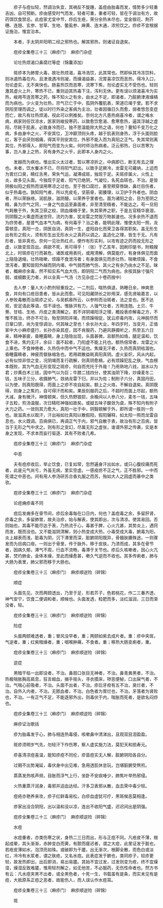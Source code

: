 <!-- { "loadSidebar": true } -->
　　疹子与痘似轻，然调治失宜，其祸反不旋踵，盖痘由胎毒而发，情势多少轻重吉凶，自可预断。疹由感受时气而发，轻者可重，重者可轻，皆在于调治有方，故药饵饮食禁忌。此痘家尤宜中节，痧后生疮，荣分余热未尽也，宜金银花、荆芥穗、连翘、玄参、甘草、生地、鳖虱参、麻黄、连木通，浓煎饮之。痧疹不宜根据证施治，惟宜治本。

　　本者，手太阴并阳明二经之邪热也。解其邪热，则诸证自退矣。

　　痘疹全集卷三十三（麻疹门）　麻疹门杂症

　　论壮热烦渴口鼻腐烂等症（锦囊添加）

　　斑疹本为肺胃火毒，故壮热烦渴，喜冷浩饮，此其常也。然即纵其冷冻饮料，则冰遏热毒在内，且津液遇冷则凝，而燥渴益甚，况胃喜凉饮而恶热，得冷入口，勿论虚实，无不爽快也。肠喜热饮而恶寒，流寒下焦，勿论虚实无不受伤也。轻则激其虚火上升，寒热不已，重则迫其热毒下注，泻利无休。更有误以烦渴喜冷为实热，峻用芩连苦寒之药，殊不知火之有余，由水之不足，即渴者，乃脏腑津液燥槁而为病也。少火变为壮热，宗气已亡于中，孤阴外覆肌表，荣道已竭于里。若不求阴阳至理而调之，徒以时行外染之客病为主治，壮者因循日久而愈，弱者悠忽变症而亡，故凡有壮热烦渴，视此可以例推矣。奈何北方凡患热病喜冷者，谓之咯水病，病家则任饮凉水，医家则峻投寒药，以致愈饮愈渴、愈寒愈热，逼其浮越之虚阳，尽耗于肌表，必致身冷而已，独不思温能除大热之语，何也？要知千变万化之病，多由身中之火，不安其位，卫冲巅顶则头疼，越于肌表则身热，浮于头面则脸红，客于会厌则咽痛，得其平则安其位，外邪不能入而为真阳之正气。失其常则离其位，外邪得入，即阳气而变为火矣。何时师治热病者。泛云邪热，日以苦寒为事，岂人身上之热，另有身外之火乎，此即本人身内之火。

　　发越而为病也。惟出实火太过者，暂以寒凉折之，中病即已，断无有去之理也。未者，饮水餐冰不已，尽将阳气赶出。以致手足厥冷，龙雷无可藏纳，上迫而为胃烂口臭，睛红舌黑，荣失气运，凝滞成斑，独现于足。夫斑疹属火，火性上炎，故多见头面。今独现于足者，阳气已绝阴，气凝位，名死血斑也，不治。是皆阴极似阳之假热而误用寒凉之过也。至于唇口腐烂，甚至颊穿唇缺，鼻烂目伤者，似乎热毒也。孰知阳气者，所以充皮毛，坚筋骨，密腠理，以卫护于外者也。阴血者，所以荣脉络，润肌肤，滋阴髓，以荣养乎里者也。面为诸阳之会，目为至阴之精，鼻为宗气之窍，一身之气血运至鼻面者，非至清至精者，不能达之。苟一旦阳气耗散于外，失其卫获之权，阴血燥槁于里，失其荣养之职，于是五官精华衰涸，则阴翳之火乘虚而迷空窍，流灼为害，犹龙雷之焚毁万物甚速也。况多余热不退而为痧劳者，是昔气血本气为病，有何毒乎？治之者，能明此理，惟使太阳一照，龙雷顿息，真阳一佥，阴医自消，真阴一生，虚阳自化而荣卫各得其职矣。盖无形生出有形之假火，须有形生出无形水火之真药以调之。盖造化之理，皆生于无。凡有形者，皆非真也。奈何一见壮热红点，便作有形实利，以攻有迹之药而投无形之虚，以致变现百出。病欲不死，焉可得乎！（张）于乙亥年，因刷印是书，附粮艘北上，时斑疹在行而甚危，诸医或用表托，或用清解，俱莫能疗。有身体俱见而面上隐隐退缩，壮热喘嗽，烦躁不食泄泻者；有身面俱见而赤壮热，喘嗽烦躁，不食泄泻者，要知皆阳外越而阴内竭，中气弱而肺气伤，其火之有余乃由水之不足。昧者，概麻疹余毒，然不知实系气血大伤，即阴阳二气而为病也。余按其脉寸强尺弱，或细数无力者，并以全真一气汤（方见杂症二十卷药按中）

　　去人参：量人大小酌剂轻重投之。一二剂后，喘热俱退，熟睡日余，神爽思食，并向有口疮目患者，皆从此而愈。可见阳藏阴长之妙用深，感先贤喻嘉言，以人参败毒散而治斑疹之论，与吴鹤皋所云，以参附而治斑者，法之变也。医不达观，安足语此等语，信不诬也。惟脉洪有力，人强气壮者，方用连翘。土贝、牛蒡、甘桔、生地、丹皮之类清解之。若不详阴竭阳浮之理，概投表疹解毒之方，不惟不胜治，终亦不可治，殆至阴阳并竭，而烦躁喘促，犹云疹毒内攻，元神脱尽而日窜口禁，尚为变惊调治，何其昧之至也！余长孙大业，年四岁时，当变月，正值家中大小麻疹盛行，长孙亦染其症，因不肯服药，乃避风静摄听之，热至五六日来，精神甚疲，昏睡露睛，身上隐隐出现，头面甚微，且额热如烙，腿足温和，饮食不进，焦灼无汗，余曰：面不起者，乃阳虚不能上托也。额热倍常者，龙雷之火上乘也。不食神倦者，久热伤中而中气不运也。焦燥无汗者，久热而真阴枯涸也。昏睡露睛者，神疲而督脉缩急也。若用疏散益耗真阳真阴。虚火妄炽，风从内起，必有似惊非惊之变，况阴竭而复行疏解，则真阴愈槁，必有烦躁犯乱之肤，气血根本既败，其为气血无形变现之斑疹，何自而充托于外哉！乃用熟地八钱，滋水以为君；炒黄白术三钱，固中气以为巨；牛膝二钱四分，使其浊阴下降，炒燥麦冬二钱，五味子三分，收摄肺气，敛纳龙雷下归，并以为佐；制附子六分，真固丹田，以为使，则真阳既得，而面上之疹不攻自起矣。额上之火烙，不解自退矣。真阴既得，则身上之焦灼，自可得汗而和矣。果辰刻服药之后，不超时而面上尽起，额热大减，身有微汗。神情顿爽，但久热野狼狈，余晚间以人参八分，麦冬一钱，五味子五粒，煎汤温服，次日精旺神强如故矣。或疑五味子酸敛为虞，殊不知内有附子大力之药。一敛则其力愈大，真阳一壮于中，阴翳顿解于外，即所谓一胜则一负也。故滋真水以取汗，汗出裕如壮真阳以散假阳，假阳辗释，如太阳一照而龙雷自息也。水火既调。百病俱已，再调正气于内，邪气自散于表，故治有形之百病，皆当于无形之气中求之。则有形之变幻，尽属无形之虚张，谁谓外邪之传袭，实是本身之发现，不求本而妄行驱逐、其有不败者几希。

　　痘疹全集卷三十三（麻疹门）　麻疹门杂症

　　中恶

　　夫有痘疹收后，举止饮食，已复如常，忽然遍身汗出如水，或只心腹绞痛而死者，此是元气尚亏，外虽无病，里实空虚。一感疫疠不正之气，正不胜邪。一中而死谓之中恶也。间有用人参汤研苏合香丸服之而苏，殆如大人之因虚而暴中之类欤。

　　痘疹全集卷三十三（麻疹门）　麻疹门杂症

　　论痘痈疹毒不同

　　痘后发痈多在骨节间，疹后余毒每在口日内，何也？盖痘毒之余，多留肝肾，疹毒之余，多留肺胃，故夫治疹，始与解表，使其即出，次与清凉。使其易回。否则始也，其毒不能尽达于表，乃热流于心，毒甚于脾，心火亢甚，其势炎上，遇窍而发，既而没也。又不能滋阴清解，则小热变成大热，小毒受成大毒，腑毒为阳，炎上越表而浅，脏毒为阴，沉下滞里而深，脏腑阴阳既异，骨髓肤腠殊途。一则骤发而为目病口疳。一则出于骨里，传于脉外，移于皮肤，乃溃而成，其多在骨节者，因病久郁，滞气不周，行血不流畅，毒滞于关节也。疹后久咳嗽者，因心火亢甚，焚灼肺金，金体本燥，至此而燥愈甚，嗽久气逆而不收也。其多传痢者，肺与大肠为表里，肺父邪而移于大肠也。

　　痘疹全集卷三十三（麻疹门）　麻疹顺逆险（碎锦）

　　顺症

　　头面先见，次而两颐透出，乃至于足，形若芥子，色若桃花，作二三番齐透，神气安宁，饮食二便调和者，顺候也。头面发透，粒肥而多，淡红滋润，三日而渐没者，轻。

　　痘疹全集卷三十三（麻疹门）　麻疹顺逆险（碎锦）

　　险症

　　头面两颐难透者，重；冒风没早者，重；两颐如紫去成片者。重：疹中夹斑，气逆者，重；红紫暗燥者，重；咽喉肿痛，不食者。重；移热大肠变痢者，重。

　　痘疹全集卷三十三（麻疹门）　麻疹顺逆险（碎锦）

　　逆症

　　黑暗干枯一出即没者，不治。鼻扇口张目无神者，不治。鼻青粪黑者，不治。热极喘胀胸高肩息，狂言衄血，搦手摇头，寻衣摸床，哕恶便秘，口出屎气者，不治。气喘心前吸者，不治。头面不出者，不治。疹后牙疳有五不治，臭烂者，不治。自外入内者，不治。无脓血者，不治。白色者为胃烂也，不治。牙落者为肾败也，不治。一有正气不足，不能逐邪外出，则毒伏于内，喘胀而死者，是欲名闷痧也。

　　痘疹全集卷三十三（麻疹门）　麻疹顺逆险（碎锦）

　　麻疹证治歌括

　　疹为胎毒发于心，肺与相连热毒侵，咳嗽鼻中清涕出，且观双目泪盈盈。

　　斑疹须明岁气先，勿轻汗下作伤寒，察人虚实施力法，莫犯天和损寿元。

　　疹喜清凉痘喜温，能知疹痘不同伦，疹苗痘实无人解，脏腑阴阳各自分。

　　过期不出势淹延，毒伏身中出见难，急用透肌休怠玩，岂堪脏腑受熬煎。

　　蒸蒸发热咳声频，目胀而浮气上行，坐卧不安痰唾少，肺焦叶举热邪侵。

　　火热重蒸汗润身，毒邪并迫血达经。汗多卫表邪从散，血去荣中毒少轻。

　　痘疮亦艳养来攻，疹子红鲜毒易松，白疹血虚犹可疗，黑斑候恶莫相逢。

　　疹家出没合阴阳，出以温和没以凉，连出不收阳气盛，迟迟间出是阴强。

　　痘疹全集卷三十三（麻疹门）　麻疹顺逆险（碎锦）

　　水痘

　　水痘重者，亦类伤寒之状，身热二三日而出，形与正痘不同。凡疮皮不薄，根起成晕，其头渐渐，赤肿变白而黄，有脓而瘥迟者，谓之大痘，此里证发于脏也，若疮皮薄如水，泡顶亮如珠。或破即为干靥，出无渐次，根脚全散，而色白或淡红，冷冷有水浆者，谓之肤疮，又名水痘。此表症发于腑也，类同疹子，较疹更轻，故发热即出，出后即消，易出易靥。其始不宜过发，过发则变为疮，终不宜燥湿，燥湿反致难靥，惟用轻剂解之，如无他苦，不必服药，无伤性命者也。然方书有云：凡水痘夹黑不出者，或全黑色者，十死一生，书载虽有是条，而实未见有是痘，大抵原系正痘之恶者，故能伤人，而人误认作水痘耳。

　　痘疹全集卷三十三（麻疹门）　麻疹顺逆险（碎锦）

　　斑

